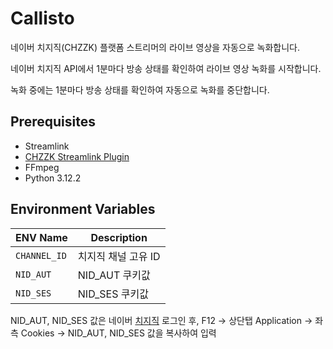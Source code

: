 # **Callisto**
네이버 치지직(CHZZK) 플랫폼 스트리머의 라이브 영상을 자동으로 녹화합니다.

네이버 치지직 API에서 1분마다 방송 상태를 확인하여 라이브 영상 녹화를 시작합니다.

녹화 중에는 1분마다 방송 상태를 확인하여 자동으로 녹화를 중단합니다.

## **Prerequisites**
- Streamlink
- [CHZZK Streamlink Plugin](https://github.com/park-onezero/streamlink-plugin-chzzk)
- FFmpeg
- Python 3.12.2

## **Environment Variables**
| ENV Name | Description |
| --- | --- |
| `CHANNEL_ID`| 치지직 채널 고유 ID |
| `NID_AUT` |  NID_AUT 쿠키값 |
| `NID_SES` | NID_SES 쿠키값 |

NID_AUT, NID_SES 값은 네이버 [치지직](https://chzzk.naver.com/) 로그인 후, F12 -> 상단탭 Application -> 좌측 Cookies -> NID_AUT, NID_SES 값을 복사하여 입력